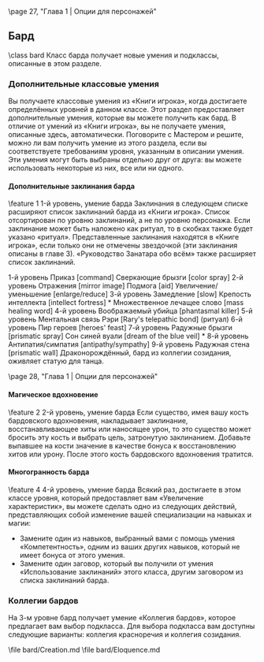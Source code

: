 
\page 27, "Глава 1 | Опции для персонажей"
## Бард
\class bard
Класс барда получает новые умения и подклассы, описанные в этом разделе.

### Дополнительные классовые умения
Вы получаете классовые умения из «Книги игрока», когда достигаете определённых уровней в данном классе. Этот раздел предоставляет дополнительные умения, которые вы можете получить как бард. В отличие от умений из «Книги игрока», вы не получаете умения, описанные здесь, автоматически. Поговорите с Мастером и решите, можно ли вам получить умение из этого раздела, если вы соответствуете требованиям уровня, указанным в описании умения. Эти умения могут быть выбраны отдельно друг от друга: вы можете использовать некоторые из них, все или ни одного.

#### Дополнительные заклинания барда
\feature 1
1-й уровень, умение барда
Заклинания в следующем списке расширяют список заклинаний барда из «Книги игрока». Список отсортирован по уровню заклинаний, а не по уровню персонажа. Если заклинание может быть наложено как ритуал, то в скобках также будет указано «ритуал». Представленные заклинания находятся в «Книге игрока», если только они не отмечены звездочкой (эти заклинания описаны в главе 3).
«Руководство Занатара обо всём» также расширяет список заклинаний.

<!-- TODO: deal this shit out -->
1-й уровень
Приказ [command]
Сверкающие брызги [color spray]
2-й уровень
Отражения [mirror image]
Подмога [aid]
Увеличение/уменьшение [enlarge/reduce]
3-й уровень
Замедление [slow]
Крепость интеллекта [intellect fortress] *
Множественное лечащее слово [mass healing word]
4-й уровень
Воображаемый убийца [phantasmal killer]
5-й уровень
Ментальная связь Рэри [Rary's telepathic bond] (ритуал)
6-й уровень
Пир героев [heroes' feast]
7-й уровень
Радужные брызги [prismatic spray]
Сон синей вуали [dream of the blue veil] *
8-й уровень
Антипатия/симпатия [antipathy/sympathy]
9-й уровень
Радужная стена [prismatic wall]
Драконорождённый, бард из коллегии созидания, оживляет статую для танца.

\page 28, "Глава 1 | Опции для персонажей"

#### Магическое вдохновение
\feature 2
2-й уровень, умение барда
Если существо, имея вашу кость бардовского вдохновения, накладывает заклинание, восстанавливающее хиты или наносящее урон, то это существо может бросить эту кость и выбрать цель, затронутую заклинанием. Добавьте выпавшее на кости значение в качестве бонуса к восстановлению хитов или урону. После этого кость бардовского вдохновения тратится.

#### Многогранность барда
\feature 4
4-й уровень, умение барда
Всякий раз, достигаете в этом классе уровня, который предоставляет вам «Увеличение характеристик», вы можете сделать одно из следующих действий, представляющих собой изменение вашей специализации на навыках и магии:
- Замените один из навыков, выбранный вами с помощь умения «Компетентность», одним из ваших других навыков, который не имеет бонуса от этого умения.
- Замените один заговор, который вы получили от умения «Использование заклинаний» этого класса, другим заговором из списка заклинаний барда.

### Коллегии бардов
На 3-м уровне бард получает умение «Коллегия бардов», которое предлагает вам выбор подкласса. Для выбора подкласса вам доступны следующие варианты: коллегия красноречия и коллегия созидания.

\file bard/Creation.md
\file bard/Eloquence.md

